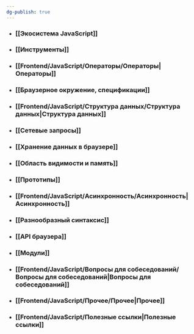 ```yaml
---
dg-publish: true
---
```

- ### [[Экосистема JavaScript]]
- ### [[Инструменты]]
- ### [[Frontend/JavaScript/Операторы/Операторы|Операторы]]
- ### [[Браузерное окружение, спецификации]]
- ### [[Frontend/JavaScript/Структура данных/Структура данных|Структура данных]]
- ### [[Сетевые запросы]]
- ### [[Хранение данных в браузере]]
- ### [[Область видимости и память]]
- ### [[Прототипы]]
- ### [[Frontend/JavaScript/Асинхронность/Асинхронность|Асинхронность]]
- ### [[Разнообразный синтаксис]]
- ### [[API браузера]]
- ### [[Модули]]
- ### [[Frontend/JavaScript/Вопросы для собеседований/Вопросы для собеседований|Вопросы для собеседований]]
- ### [[Frontend/JavaScript/Прочее/Прочее|Прочее]]
- ### [[Frontend/JavaScript/Полезные ссылки|Полезные ссылки]]
